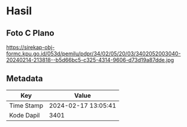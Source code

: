# Hasil

## Foto C Plano

https://sirekap-obj-formc.kpu.go.id/053d/pemilu/pdpr/34/02/05/20/03/3402052003040-20240214-213818--b5d66bc5-c325-4314-9606-d73d19a87dde.jpg


## Metadata

| Key        | Value               |
| ---------- | ------------------- |
| Time Stamp | 2024-02-17 13:05:41 |
| Kode Dapil | 3401                |



